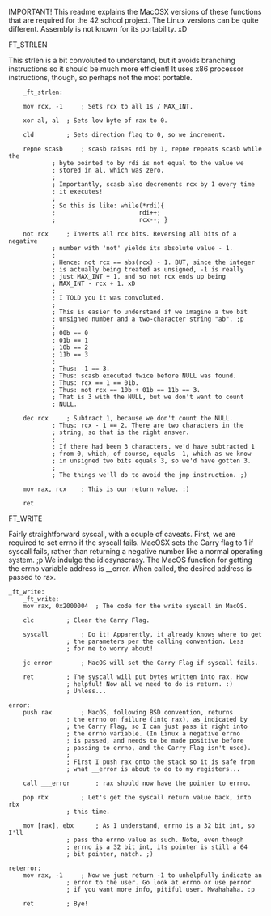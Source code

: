 IMPORTANT! This readme explains the MacOSX versions of these functions that are required for the 42 school project. The Linux versions can be quite different. Assembly is not known for its portability. xD

FT_STRLEN

This strlen is a bit convoluted to understand, but it avoids branching instructions so it should be much more efficient! It uses x86 processor instructions, though, so perhaps not the most portable.
		
		_ft_strlen:

		mov rcx, -1 	; Sets rcx to all 1s / MAX_INT.

		xor al, al 	; Sets low byte of rax to 0.

		cld 		; Sets direction flag to 0, so we increment.

		repne scasb 	; scasb raises rdi by 1, repne repeats scasb while the
				; byte pointed to by rdi is not equal to the value we
				; stored in al, which was zero.
				;
				; Importantly, scasb also decrements rcx by 1 every time
				; it executes!
				;
				; So this is like: while(*rdi){
				;						rdi++;
				; 						rcx--; }

		not rcx 	; Inverts all rcx bits. Reversing all bits of a negative
				; number with 'not' yields its absolute value - 1.
				;
				; Hence: not rcx == abs(rcx) - 1. BUT, since the integer
				; is actually being treated as unsigned, -1 is really
				; just MAX_INT + 1, and so not rcx ends up being
				; MAX_INT - rcx + 1. xD
				;
				; I TOLD you it was convoluted.
				;
				; This is easier to understand if we imagine a two bit
				; unsigned number and a two-character string "ab". ;p
				;
				; 00b == 0
				; 01b == 1
				; 10b == 2
				; 11b == 3
				;
				; Thus: -1 == 3.
				; Thus: scasb executed twice before NULL was found.
				; Thus: rcx == 1 == 01b.
				; Thus: not rcx == 10b + 01b == 11b == 3.
				; That is 3 with the NULL, but we don't want to count
				; NULL.

		dec rcx 	; Subtract 1, because we don't count the NULL.
				; Thus: rcx - 1 == 2. There are two characters in the
				; string, so that is the right answer.
				;
				; If there had been 3 characters, we'd have subtracted 1
				; from 0, which, of course, equals -1, which as we know
				; in unsigned two bits equals 3, so we'd have gotten 3.
				;
				; The things we'll do to avoid the jmp instruction. ;)

		mov rax, rcx 	; This is our return value. :)

		ret

FT_WRITE

Fairly straightforward syscall, with a couple of caveats. First, we are required to set errno if the syscall fails. MacOSX sets the Carry flag to 1 if syscall fails, rather than returning a negative number like a normal operating system. ;p We indulge the idiosynscrasy. The MacOS function for getting the errno variable address is __error. When called, the desired address is passed to rax.
	
	_ft_write:
		_ft_write:
		mov	rax, 0x2000004	; The code for the write syscall in MacOS.

		clc			; Clear the Carry Flag.

		syscall			; Do it! Apparently, it already knows where to get
					; the parameters per the calling convention. Less
					; for me to worry about!

		jc error		; MacOS will set the Carry Flag if syscall fails.

		ret			; The syscall will put bytes written into rax. How
					; helpful! Now all we need to do is return. :)
					; Unless...
	
	error:
		push rax		; MacOS, following BSD convention, returns
					; the errno on failure (into rax), as indicated by
					; the Carry Flag, so I can just pass it right into
					; the errno variable. (In Linux a negative errno
					; is passed, and needs to be made positive before
					; passing to errno, and the Carry Flag isn't used).
					;
					; First I push rax onto the stack so it is safe from
					; what __error is about to do to my registers...

		call ___error		; rax should now have the pointer to errno.

		pop rbx			; Let's get the syscall return value back, into rbx
					; this time.

		mov [rax], ebx		; As I understand, errno is a 32 bit int, so I'll
					; pass the errno value as such. Note, even though
					; errno is a 32 bit int, its pointer is still a 64
					; bit pointer, natch. ;)

	reterror:		
		mov rax, -1		; Now we just return -1 to unhelpfully indicate an
					; error to the user. Go look at errno or use perror
					; if you want more info, pitiful user. Mwahahaha. :p

		ret			; Bye!
